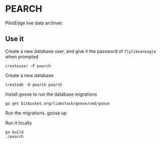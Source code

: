 # PEARCH

PilotEdge live data archiver.

## Use it

Create a new database user, and give it the password of ````flylikeaneagle```` when prompted

    createuser -P pearch

Create a new database
    
    createdb -O pearch pearch

Install goose to run the database migrations
    
    go get bitbucket.org/liamstask/goose/cmd/goose

Run the migrations.
    goose up

Run it locally

    go build
    ./pearch

